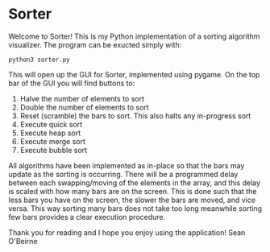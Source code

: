 # Sorter
Welcome to Sorter! This is my Python implementation of a sorting algorithm
visualizer. The program can be exucted simply with:

`python3 sorter.py`

This will open up the GUI for Sorter, implemented using pygame. On the top bar
of the GUI you will find buttons to:
1. Halve the number of elements to sort 
2. Double the number of elements to sort 
3. Reset (scramble) the bars to sort. This also halts any in-progress sort
4. Execute quick sort
5. Execute heap sort
6. Execute merge sort
7. Execute bubble sort

All algorithms have been implemented as in-place so that the bars may update as
the sorting is occurring. There will be a programmed delay between each
swapping/moving of the elements in the array, and this delay is scaled with how
many bars are on the screen. This is done such that the less bars you have on
the screen, the slower the bars are moved, and vice versa. This way sorting
many bars does not take too long meanwhile sorting few bars provides a clear
execution procedure.

Thank you for reading and I hope you enjoy using the application!
Sean O'Beirne
